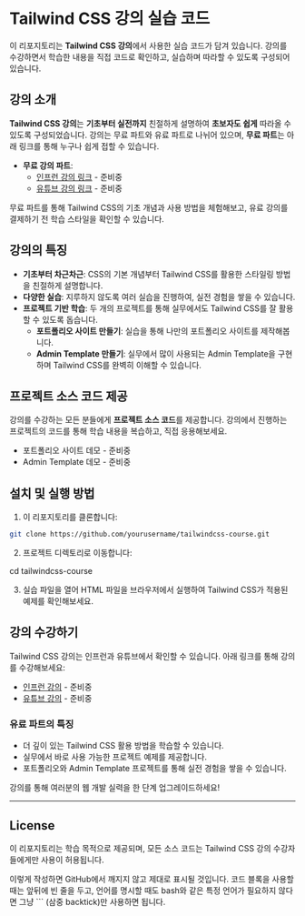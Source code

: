 # Tailwind CSS 강의 실습 코드

이 리포지토리는 **Tailwind CSS 강의**에서 사용한 실습 코드가 담겨 있습니다. 강의를 수강하면서 학습한 내용을 직접 코드로 확인하고, 실습하며 따라할 수 있도록 구성되어 있습니다.

## 강의 소개

**Tailwind CSS 강의**는 **기초부터 실전까지** 친절하게 설명하여 **초보자도 쉽게** 따라올 수 있도록 구성되었습니다. 강의는 무료 파트와 유료 파트로 나뉘어 있으며, **무료 파트**는 아래 링크를 통해 누구나 쉽게 접할 수 있습니다.

- **무료 강의 파트**:
  - [인프런 강의 링크](https://inflearn.com) - 준비중
  - [유튜브 강의 링크](https://youtube.com) - 준비중

무료 파트를 통해 Tailwind CSS의 기초 개념과 사용 방법을 체험해보고, 유료 강의를 결제하기 전 학습 스타일을 확인할 수 있습니다.

## 강의의 특징

- **기초부터 차근차근**: CSS의 기본 개념부터 Tailwind CSS를 활용한 스타일링 방법을 친절하게 설명합니다.
- **다양한 실습**: 지루하지 않도록 여러 실습을 진행하여, 실전 경험을 쌓을 수 있습니다.
- **프로젝트 기반 학습**: 두 개의 프로젝트를 통해 실무에서도 Tailwind CSS를 잘 활용할 수 있도록 돕습니다.
  - **포트폴리오 사이트 만들기**: 실습을 통해 나만의 포트폴리오 사이트를 제작해봅니다.
  - **Admin Template 만들기**: 실무에서 많이 사용되는 Admin Template을 구현하며 Tailwind CSS를 완벽히 이해할 수 있습니다.

## 프로젝트 소스 코드 제공

강의를 수강하는 모든 분들에게 **프로젝트 소스 코드**를 제공합니다. 강의에서 진행하는 프로젝트의 코드를 통해 학습 내용을 복습하고, 직접 응용해보세요.

- 포트폴리오 사이트 데모 - 준비중
- Admin Template 데모 - 준비중

## 설치 및 실행 방법

1. 이 리포지토리를 클론합니다:

```bash
git clone https://github.com/yourusername/tailwindcss-course.git
```

2. 프로젝트 디렉토리로 이동합니다:

cd tailwindcss-course

3. 실습 파일을 열어 HTML 파일을 브라우저에서 실행하여 Tailwind CSS가 적용된 예제를 확인해보세요.

## 강의 수강하기

Tailwind CSS 강의는 인프런과 유튜브에서 확인할 수 있습니다. 아래 링크를 통해 강의를 수강해보세요:

- [인프런 강의](https://inflearn.com) - 준비중
- [유튜브 강의](https://youtube.com) - 준비중

### 유료 파트의 특징

- 더 깊이 있는 Tailwind CSS 활용 방법을 학습할 수 있습니다.
- 실무에서 바로 사용 가능한 프로젝트 예제를 제공합니다.
- 포트폴리오와 Admin Template 프로젝트를 통해 실전 경험을 쌓을 수 있습니다.

강의를 통해 여러분의 웹 개발 실력을 한 단계 업그레이드하세요!

---

## License

이 리포지토리는 학습 목적으로 제공되며, 모든 소스 코드는 Tailwind CSS 강의 수강자들에게만 사용이 허용됩니다.

이렇게 작성하면 GitHub에서 깨지지 않고 제대로 표시될 것입니다. 코드 블록을 사용할 때는 앞뒤에 빈 줄을 두고, 언어를 명시할 때도 bash와 같은 특정 언어가 필요하지 않다면 그냥 ``` (삼중 backtick)만 사용하면 됩니다.
